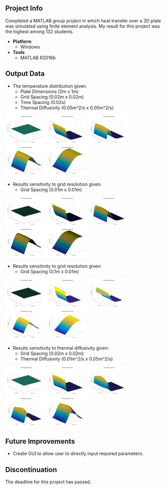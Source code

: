 ## Project Info
Completed a MATLAB group project in which heat transfer over a 2D plate was simulated using finite element analysis. My result for this project was the highest among 132 students.
* **Platform**
  * Windows
* **Tools**
  * MATLAB R2016b
  
## Output Data
* The temperature distribution given: 
  * Plate Dimensions (2m x 1m) 
  * Grid Spacing (0.02m x 0.02m)
  * Time Spacing (0.02s)
  * Thermal Diffusivity (0.05m^2/s x 0.05m^2/s)

<img width="25%" src="/Graphs/MATLAB%20Q1/%231%20at%20time%20%5B0s%5D.png"> <img width="25%" src="/Graphs/MATLAB%20Q1/%232%20at%20time%20%5B1s%5D.png"> <img width="25%" src="/Graphs/MATLAB%20Q1/%233%20at%20time%20%5B2s%5D.png"> <img width="25%" src="/Graphs/MATLAB%20Q1/%234%20at%20time%20%5B5s%5D.png"> <img width="25%" src="/Graphs/MATLAB%20Q1/%235%20at%20time%20%5B10s%5D.png">

* Results sensitivity to grid resolution given:
  * Grid Spacing (0.01m x 0.01m)

<img width="25%" src="/Graphs/MATLAB%20Q2%20(0.01)/%231%20at%20time%20%5B0s%5D.png"> <img width="25%" src="/Graphs/MATLAB%20Q2%20(0.01)/%232%20at%20time%20%5B1s%5D.png"> <img width="25%" src="/Graphs/MATLAB%20Q2%20(0.01)/%233%20at%20time%20%5B2s%5D.png"> <img width="25%" src="/Graphs/MATLAB%20Q2%20(0.01)/%234%20at%20time%20%5B5s%5D.png"> <img width="25%" src="/Graphs/MATLAB%20Q2%20(0.01)/%235%20at%20time%20%5B10s%5D.png">

* Results sensitivity to grid resolution given:
  * Grid Spacing (0.1m x 0.01m)

<img width="25%" src="/Graphs/MATLAB%20Q2%20(0.01)/%231%20at%20time%20%5B0s%5D.png"> <img width="25%" src="/Graphs/MATLAB%20Q2%20(0.1)/%232%20at%20time%20%5B1s%5D.png"> <img width="25%" src="/Graphs/MATLAB%20Q2%20(0.1)/%233%20at%20time%20%5B2s%5D.png"> <img width="25%" src="/Graphs/MATLAB%20Q2%20(0.1)/%234%20at%20time%20%5B5s%5D.png"> <img width="25%" src="/Graphs/MATLAB%20Q2%20(0.1)/%235%20at%20time%20%5B10s%5D.png">

* Results sensitivity to thermal diffusivity given:
  * Grid Spacing (0.02m x 0.02m)
  * Thermal Diffusivity (0.01m^2/s x 0.05m^2/s)
  
<img width="25%" src="/Graphs/MATLAB%20Q3/%231%20at%20time%20%5B0s%5D.png"> <img width="25%" src="/Graphs/MATLAB%20Q3/%232%20at%20time%20%5B1s%5D.png"> <img width="25%" src="/Graphs/MATLAB%20Q3/%233%20at%20time%20%5B2s%5D.png"> <img width="25%" src="/Graphs/MATLAB%20Q3/%234%20at%20time%20%5B5s%5D.png"> <img width="25%" src="/Graphs/MATLAB%20Q3/%235%20at%20time%20%5B10s%5D.png">  

## Future Improvements
* Create GUI to allow user to directly input required parameters.

## Discontinuation
The deadline for this project has passed.
